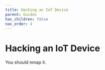```yaml
---
title: Hacking an IoT Device
parent: Guides
has_children: false
nav_order: 4
---
```


# Hacking an IoT Device

You should nmap it.